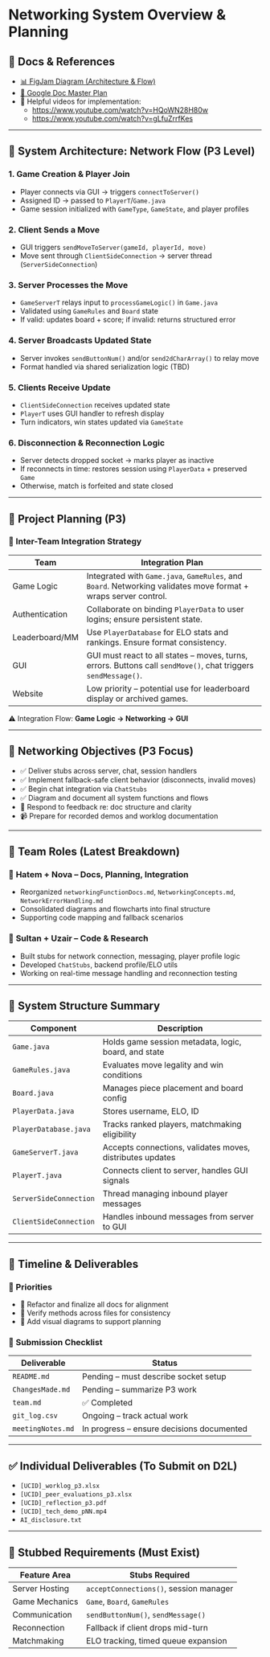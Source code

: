 # **Networking System Overview & Planning**

## 📍 Docs & References

- [📊 FigJam Diagram (Architecture & Flow)](https://www.figma.com/board/dpFR9WEMYuxA74ZvipXcZc/process-loop?node-id=1-25&t=nhEXUiFAzE8vcAcv-1)
- [📄 Google Doc Master Plan](https://docs.google.com/document/d/1O3nZ0WbedHbkeMzC8PnDiTGf0OVOONgV-Xe5WJszYR0/edit?usp=sharing)
- 🔗 Helpful videos for implementation:
  - https://www.youtube.com/watch?v=HQoWN28H80w
  - https://www.youtube.com/watch?v=gLfuZrrfKes

---

## 🧠 System Architecture: Network Flow (P3 Level)

### **1. Game Creation & Player Join**
- Player connects via GUI → triggers `connectToServer()`
- Assigned ID → passed to `PlayerT`/`Game.java`
- Game session initialized with `GameType`, `GameState`, and player profiles

### **2. Client Sends a Move**
- GUI triggers `sendMoveToServer(gameId, playerId, move)`
- Move sent through `ClientSideConnection` → server thread (`ServerSideConnection`)

### **3. Server Processes the Move**
- `GameServerT` relays input to `processGameLogic()` in `Game.java`
- Validated using `GameRules` and `Board` state
- If valid: updates board + score; if invalid: returns structured error

### **4. Server Broadcasts Updated State**
- Server invokes `sendButtonNum()` and/or `send2dCharArray()` to relay move
- Format handled via shared serialization logic (TBD)

### **5. Clients Receive Update**
- `ClientSideConnection` receives updated state
- `PlayerT` uses GUI handler to refresh display
- Turn indicators, win states updated via `GameState`

### **6. Disconnection & Reconnection Logic**
- Server detects dropped socket → marks player as inactive
- If reconnects in time: restores session using `PlayerData` + preserved `Game`
- Otherwise, match is forfeited and state closed

---

## 📌 Project Planning (P3)

### 🧩 Inter-Team Integration Strategy

| Team            | Integration Plan |
|-----------------|------------------|
| Game Logic      | Integrated with `Game.java`, `GameRules`, and `Board`. Networking validates move format + wraps server control. |
| Authentication  | Collaborate on binding `PlayerData` to user logins; ensure persistent state. |
| Leaderboard/MM  | Use `PlayerDatabase` for ELO stats and rankings. Ensure format consistency. |
| GUI             | GUI must react to all states – moves, turns, errors. Buttons call `sendMove()`, chat triggers `sendMessage()`. |
| Website         | Low priority – potential use for leaderboard display or archived games. |

⚠️ Integration Flow: **Game Logic → Networking → GUI**

---

## 🎯 Networking Objectives (P3 Focus)

- ✅ Deliver stubs across server, chat, session handlers
- ✅ Implement fallback-safe client behavior (disconnects, invalid moves)
- ✅ Begin chat integration via `ChatStubs`
- ✅ Diagram and document all system functions and flows
- 🔄 Respond to feedback re: doc structure and clarity
- 📹 Prepare for recorded demos and worklog documentation

---

## 👥 Team Roles (Latest Breakdown)

### 🔹 **Hatem + Nova – Docs, Planning, Integration**

- Reorganized `networkingFunctionDocs.md`, `NetworkingConcepts.md`, `NetworkErrorHandling.md`
- Consolidated diagrams and flowcharts into final structure
- Supporting code mapping and fallback scenarios

### 🔹 **Sultan + Uzair – Code & Research**

- Built stubs for network connection, messaging, player profile logic
- Developed `ChatStubs`, backend profile/ELO utils
- Working on real-time message handling and reconnection testing

---

## 🧭 System Structure Summary

| Component              | Description |
|------------------------|-------------|
| `Game.java`            | Holds game session metadata, logic, board, and state |
| `GameRules.java`       | Evaluates move legality and win conditions |
| `Board.java`           | Manages piece placement and board config |
| `PlayerData.java`      | Stores username, ELO, ID |
| `PlayerDatabase.java`  | Tracks ranked players, matchmaking eligibility |
| `GameServerT.java`     | Accepts connections, validates moves, distributes updates |
| `PlayerT.java`         | Connects client to server, handles GUI signals |
| `ServerSideConnection` | Thread managing inbound player messages |
| `ClientSideConnection` | Handles inbound messages from server to GUI |

---

## 📆 Timeline & Deliverables

### 🔧 Priorities
- 🔁 Refactor and finalize all docs for alignment
- 📎 Verify methods across files for consistency
- 🎨 Add visual diagrams to support planning

### 🧾 Submission Checklist

| Deliverable           | Status |
|-----------------------|--------|
| `README.md`           | Pending – must describe socket setup |
| `ChangesMade.md`      | Pending – summarize P3 work |
| `team.md`             | ✅ Completed |
| `git_log.csv`         | Ongoing – track actual work |
| `meetingNotes.md`     | In progress – ensure decisions documented |

---

## ✅ Individual Deliverables (To Submit on D2L)

- `[UCID]_worklog_p3.xlsx`
- `[UCID]_peer_evaluations_p3.xlsx`
- `[UCID]_reflection_p3.pdf`
- `[UCID]_tech_demo_pNN.mp4`
- `AI_disclosure.txt`

---

## 🧪 Stubbed Requirements (Must Exist)

| Feature Area       | Stubs Required |
|--------------------|----------------|
| Server Hosting     | `acceptConnections()`, session manager |
| Game Mechanics     | `Game`, `Board`, `GameRules` |
| Communication      | `sendButtonNum()`, `sendMessage()` |
| Reconnection       | Fallback if client drops mid-turn |
| Matchmaking        | ELO tracking, timed queue expansion |

